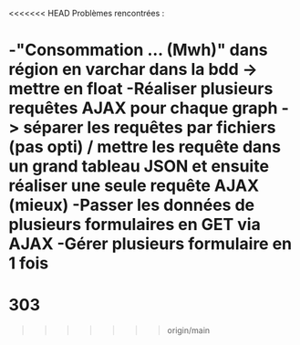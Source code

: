<<<<<<< HEAD
Problèmes rencontrées :

-"Consommation ... (Mwh)" dans région en varchar dans la bdd -> mettre en float
-Réaliser plusieurs requêtes AJAX pour chaque graph -> séparer les requêtes par fichiers (pas opti) / mettre les requête dans un grand tableau JSON et ensuite réaliser une seule requête AJAX (mieux)
-Passer les données de plusieurs formulaires en GET via AJAX
-Gérer plusieurs formulaire en 1 fois
=======
# 303
>>>>>>> origin/main
